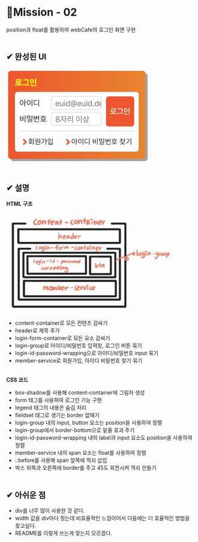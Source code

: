 # 🧩Mission - 02
position과 float를 활용하여 webCafe의 로그인 화면 구현
<br><br>

## ✔ 완성된 UI

![완성본](./login-form.PNG "완성본 스크린샷")
<br><br>

## ✔ 설명

__HTML 구조__

<img src="./login_structure.jpg" width="450px" alt="structure image" />

* content-container로 모든 컨텐츠 감싸기
* header로 제목 추가
* login-form-container로 모든 요소 감싸기
* login-group로 아이디/비밀번호 입력창, 로그인 버튼 묶기
* login-id-password-wrapping으로 아이디/비밀번호 input 묶기
* member-service로 회원가입, 아이디 비밀번호 찾기 묶기
<br><br>

__CSS 코드__

* box-shadow를 사용해 content-container에 그림자 생성
* form 태그를 사용하여 로그인 기능 구현
* legend 태그의 내용은 숨김 처리
* fieldset 태그로 생기는 border 없애기
* login-group 내의 input, button 요소는 position을 사용하여 정렬
* login-group에서 border-bottom으로 밑줄 효과 주기
* login-id-password-wrapping 내의 label과 input 요소도 position을 사용하여 정렬
* member-service 내의 span 요소는 float를 사용하여 정렬
* ::before를 사용해 span 앞쪽에 꺽쇠 삽입
* 박스 위쪽과 오른쪽에 border를 주고 45도 회전시켜 꺽쇠 만들기
<br><br>

## ✔ 아쉬운 점

* div를 너무 많이 사용한 것 같다.
* width 값을 div마다 줬는데 비효율적인 느낌이어서 다음에는 더 효율적인 방법을 찾고싶다.
* README를 이렇게 쓰는게 맞는지 모르겠다.